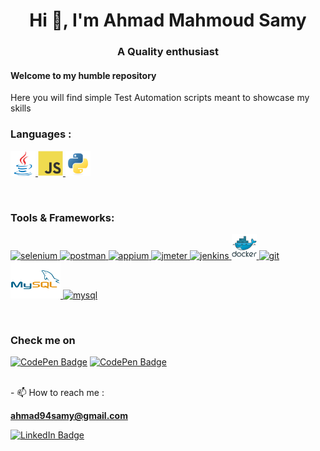 <h1 align="center"> Hi 👋, I'm Ahmad Mahmoud Samy</h1>
<h3 align="center">A Quality enthusiast</h3>

<h4> Welcome to my humble repository </h4>
Here you will find simple Test Automation scripts meant to showcase my skills

<h3 align="left">Languages :</h3>
<p align="left"> 
<a href="https://www.java.com" target="_blank"> <img src="https://raw.githubusercontent.com/devicons/devicon/master/icons/java/java-original.svg" alt="java" width="40" height="40"/> </a> 
<a href="https://developer.mozilla.org/en-US/docs/Web/JavaScript" target="_blank"> <img src="https://raw.githubusercontent.com/devicons/devicon/master/icons/javascript/javascript-original.svg" alt="javascript" width="40" height="40"/> </a>  
 <a href="https://www.python.org" target="_blank"> <img src="https://raw.githubusercontent.com/devicons/devicon/master/icons/python/python-original.svg" alt="python" width="40" height="40"/> </a>  </p>
<br/>
<h3 align="left">Tools & Frameworks:</h3>
<p align="left">
<a href="https://www.selenium.dev" target="_blank"> <img src="https://raw.githubusercontent.com/detain/svg-logos/780f25886640cef088af994181646db2f6b1a3f8/svg/selenium-logo.svg" alt="selenium" width="40" height="40"/> </a>
 <a href="https://postman.com" target="_blank"> <img src="https://www.vectorlogo.zone/logos/getpostman/getpostman-icon.svg" alt="postman" width="40" height="40"/> </a>
 <a href="https://appium.io/" target="_blank"> <img src="https://cdn.worldvectorlogo.com/logos/appium.svg" alt="appium" width="40" height="40"/> </a>
 <a href="https://jmeter.apache.org/" target="_blank"> <img src="https://jmeter.apache.org/images/logo.svg" alt="jmeter" width="80" height="40"/> </a>
 <a href="https://www.jenkins.io" target="_blank"> <img src="https://www.vectorlogo.zone/logos/jenkins/jenkins-icon.svg" alt="jenkins" width="40" height="40"/> </a>
 <a href="https://www.docker.com/" target="_blank"> <img src="https://raw.githubusercontent.com/devicons/devicon/master/icons/docker/docker-original-wordmark.svg" alt="docker" width="40" height="40"/> </a>
 <a href="https://git-scm.com/" target="_blank"> <img src="https://www.vectorlogo.zone/logos/git-scm/git-scm-icon.svg" alt="git" width="40" height="40"/> </a>
 <a href="https://www.mysql.com/" target="_blank"> <img src="https://raw.githubusercontent.com/devicons/devicon/master/icons/mysql/mysql-original-wordmark.svg" alt="mysql" width="80" height="60"/> </a> 
 <a href="https://github.com/MohabMohie/SHAFT_ENGINE" target="_blank"> <img src="https://raw.githubusercontent.com/MohabMohie/SHAFT_ENGINE/master/src/main/resources/images/shaft.png" alt="mysql" width="160" height="60"/> </a> 
 </p>
 <br/>
 
<h3 align="left">Check me on</h3>

[![CodePen Badge](https://img.shields.io/badge/CodePen-Profile-informational?style=flat&logo=codepen&logoColor=white&color=green)](https://codepen.io/ahmad-samy93)
[![CodePen Badge](https://img.shields.io/badge/HackerRank-profile-green)](https://www.hackerrank.com/ahmad94samy)

<br/>
- 📫 How to reach me :
<p align="left">

**ahmad94samy@gmail.com**

[![LinkedIn Badge](https://img.shields.io/badge/LinkedIn-Profile-informational?style=flat&logo=linkedin&logoColor=white&color=0D76A8)](https://www.linkedin.com/in/ahmed-mahmoud-samy/)

</p>
